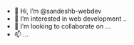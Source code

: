 - 👋 Hi, I’m @sandeshb-webdev
- 👀 I’m interested in web development ..
- 💞️ I’m looking to collaborate on ...
- 📫  ...

<!---
sandeshb-webdev/sandeshb-webdev is a ✨ special ✨ repository because its `README.md` (this file) appears on your GitHub profile.
You can click the Preview link to take a look at your changes.
--->
